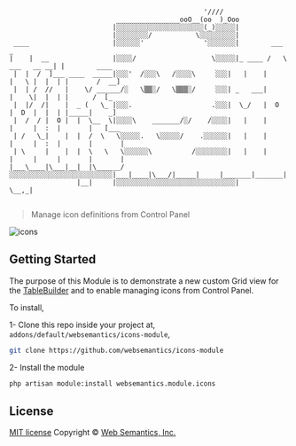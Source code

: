```                                             
                                                 '////
                           ________________ooO__(oo  )_Ooo
                          |░░░░░░░░░░░░░░░░░░░░░░(_)░░░░░|
                          |░░░░░░░░/           \░░░░░░░░░|
 ____                     |░░░░░░'               '░░░░░░░|        ___              _
|    |  __                |░░░░/                   \░░░░░|_ ____ /   \ ___   __ __| |        ____
 |  |  /  ]___ ____  _____|░░░'  /░░░\   /░░░░\     ░░░|   |    |     |   \ |  |  | |       /  __]
 |  | /  //   |    \/ ______/░   \▒▒░/   \▒▒▒░/     ░░░| _   ___|     |    \|  |  | |      /  [_
 |  |/  /|    |  _ (   \_ |░░░.                    .░░░|  \_/   |  O  |  D  |  |  | |_____|    _]
 |  /  / |  O |  |  \__  \|░░░░\    _______/░/    /░░░░|   |    |     |     |  :  |       |   [___
 | /   \_|    |  |  /  \   \░░░░░.   \░░░░░/    .░░░░░░|   |    |     |     |  :  |       |       |
 | \     |    |  |  \   \   \░░░░░░\          /░░░░░░░░|   |    |     |     |     |       |       |
|___\____|\___|__|  |\______/░░░░░░░░░░░░░░░░░░░░░░░░░░|___|____|\___/|_____|     |_______|_______|
                 |__|     |░░░░░░░░░░░░░░░░░░░░░░░░░░░░░░|                   \__,_|
                 
```
> Manage icon definitions from Control Panel

![icons](https://github.com/websemantics/icons-module/raw/master/docs/icons.gif "icons")

## Getting Started

The purpose of this Module is to demonstrate a new custom Grid view for the [TableBuilder](http://pyrocms.com/documentation/streams-platform/v1.1#ui/tables) and to enable managing icons from Control Panel.

To install,

1- Clone this repo inside your project at, `addons/default/websemantics/icons-module`,

```bash
git clone https://github.com/websemantics/icons-module
```

2- Install the module

```bash
php artisan module:install websemantics.module.icons
```

## License

[MIT license](http://opensource.org/licenses/mit-license.php)
Copyright © [Web Semantics, Inc.](http://websemantics.ca)

